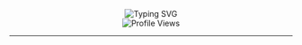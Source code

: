 <div align="center">
  <img src="https://readme-typing-svg.herokuapp.com?font=Fira+Code&size=30&duration=3000&pause=1000&color=00D9FF&center=true&vCenter=true&width=600&lines=Hi+there!+I'm+Maaz+Irfan+👋;Senior+Software+Engineer;Backend+Specialist;" alt="Typing SVG" />
</div>

<div align="center">
  <img src="https://komarev.com/ghpvc/?username=maazirfango&color=blueviolet&style=flat-square&label=Profile+Views" alt="Profile Views" />
</div>

---
